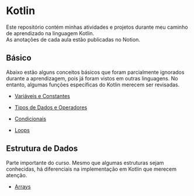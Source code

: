 # Kotlin  
Este repositório contém minhas atividades e projetos durante meu caminho de aprendizado na linguagem Kotlin.  
As anotações de cada aula estão publicadas no Notion.  

## Básico  
Abaixo estão alguns conceitos básicos que foram parcialmente ignorados durante a aprendizagem, pois já foram vistos em outras linguagens. No entanto, algumas funções específicas do Kotlin merecem ser revisadas.  

-   [Variáveis e Constantes](https://grandiose-collision-029.notion.site/Variaveis-e-constantes-1bbb275189c280679072d11c4a8882cc?pvs=4)  

- [Tipos de Dados e Operadores](https://grandiose-collision-029.notion.site/Tipos-de-dados-e-operadores-1bbb275189c280b9a704ec9920d2fb3e?pvs=4)  

- [Condicionais](https://grandiose-collision-029.notion.site/Condicionais-1bbb275189c2803bb9a3f87c6eba8055?pvs=4)  

- [Loops](https://grandiose-collision-029.notion.site/Loops-1bfb275189c28009a418ea79d7de2371?pvs=4)  

## Estrutura de Dados  
Parte importante do curso. Mesmo que algumas estruturas sejam conhecidas, há diferenciais na implementação em Kotlin que merecem atenção.  

- [Arrays](https://grandiose-collision-029.notion.site/VETORES-1bfb275189c280a2badcd5135d1eeb29?pvs=4)  
